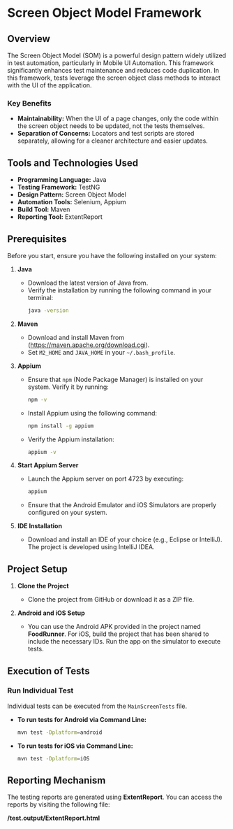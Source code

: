 # Screen Object Model Framework

## Overview

The Screen Object Model (SOM) is a powerful design pattern widely utilized in test automation, particularly in Mobile UI Automation. This framework significantly enhances test maintenance and reduces code duplication. In this framework, tests leverage the screen object class methods to interact with the UI of the application.

### Key Benefits
- **Maintainability:** When the UI of a page changes, only the code within the screen object needs to be updated, not the tests themselves.
- **Separation of Concerns:** Locators and test scripts are stored separately, allowing for a cleaner architecture and easier updates.

## Tools and Technologies Used

- **Programming Language:** Java
- **Testing Framework:** TestNG
- **Design Pattern:** Screen Object Model
- **Automation Tools:** Selenium, Appium
- **Build Tool:** Maven
- **Reporting Tool:** ExtentReport

## Prerequisites

Before you start, ensure you have the following installed on your system:

1. **Java**
    - Download the latest version of Java from.
    - Verify the installation by running the following command in your terminal:
      ```bash
      java -version
      ```

2. **Maven**
    - Download and install Maven from (https://maven.apache.org/download.cgi).
    - Set `M2_HOME` and `JAVA_HOME` in your `~/.bash_profile`.

3. **Appium**
    - Ensure that `npm` (Node Package Manager) is installed on your system. Verify it by running:
      ```bash
      npm -v
      ```
    - Install Appium using the following command:
      ```bash
      npm install -g appium
      ```
    - Verify the Appium installation:
      ```bash
      appium -v
      ```

4. **Start Appium Server**
    - Launch the Appium server on port 4723 by executing:
      ```bash
      appium
      ```
    - Ensure that the Android Emulator and iOS Simulators are properly configured on your system.

5. **IDE Installation**
    - Download and install an IDE of your choice (e.g., Eclipse or IntelliJ). The project is developed using IntelliJ IDEA.

## Project Setup

1. **Clone the Project**
    - Clone the project from GitHub or download it as a ZIP file.

2. **Android and iOS Setup**
    - You can use the Android APK provided in the project named **FoodRunner**. For iOS, build the project that has been shared to include the necessary IDs. Run the app on the simulator to execute tests.

## Execution of Tests

### Run Individual Test
Individual tests can be executed from the `MainScreenTests` file.

- **To run tests for Android via Command Line:**
  ```bash
  mvn test -Dplatform=android

- **To run tests for iOS via Command Line:**
  ```bash
  mvn test -Dplatform=iOS

## Reporting Mechanism
The testing reports are generated using **ExtentReport**. You can access the reports by visiting the following file:

**/test.output/ExtentReport.html**